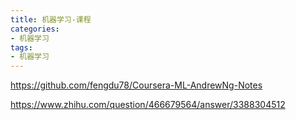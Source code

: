 ```yaml
---
title: 机器学习-课程
categories: 
- 机器学习
tags:
- 机器学习
---
```




https://github.com/fengdu78/Coursera-ML-AndrewNg-Notes


https://www.zhihu.com/question/466679564/answer/3388304512
